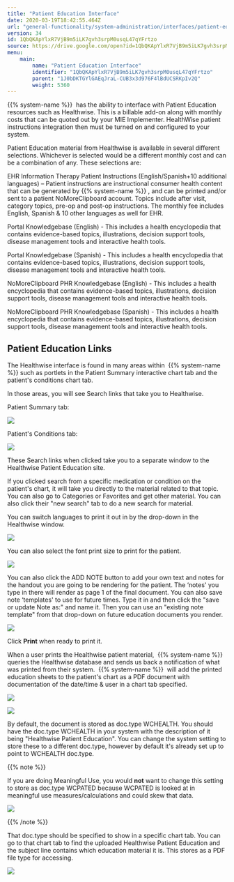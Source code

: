```yaml
---
title: "Patient Education Interface"
date: 2020-03-19T18:42:55.464Z
url: "general-functionality/system-administration/interfaces/patient-education-interface.html"
version: 34
id: 1QbQKApYlxR7VjB9m5iLK7gvh3srpM0usqL47qYFrtzo
source: https://drive.google.com/open?id=1QbQKApYlxR7VjB9m5iLK7gvh3srpM0usqL47qYFrtzo
menu:
    main:
        name: "Patient Education Interface"
        identifier: "1QbQKApYlxR7VjB9m5iLK7gvh3srpM0usqL47qYFrtzo"
        parent: "1J0bDKTGYlGAEqJraL-CUB3x3d976F4lBdUCSRKpIv2Q"
        weight: 5360
---
```

{{% system-name %}}  has the ability to interface with Patient Education resources such as Healthwise. This is a billable add-on along with monthly costs that can be quoted out by your MIE Implementer. HealthWise patient instructions integration then must be turned on and configured to your system.

Patient Education material from Healthwise is available in several different selections. Whichever is selected would be a different monthly cost and can be a combination of any. These selections are:

EHR Information Therapy Patient Instructions (English/Spanish+10 additional languages) – Patient instructions are instructional consumer health content that can be generated by {{% system-name %}} , and can be printed and/or sent to a patient NoMoreClipboard account. Topics include after visit, category topics, pre-op and post-op instructions. The monthly fee includes English, Spanish & 10 other languages as well for EHR.

Portal Knowledgebase (English) - This includes a health encyclopedia that contains evidence-based topics, illustrations, decision support tools, disease management tools and interactive health tools.

Portal Knowledgebase (Spanish) - This includes a health encyclopedia that contains evidence-based topics, illustrations, decision support tools, disease management tools and interactive health tools.

NoMoreClipboard PHR Knowledgebase (English) - This includes a health encyclopedia that contains evidence-based topics, illustrations, decision support tools, disease management tools and interactive health tools.

NoMoreClipboard PHR Knowledgebase (Spanish) - This includes a health encyclopedia that contains evidence-based topics, illustrations, decision support tools, disease management tools and interactive health tools.

## Patient Education Links

The Healthwise interface is found in many areas within  {{% system-name %}} such as portlets in the Patient Summary interactive chart tab and the patient's conditions chart tab.

In those areas, you will see Search links that take you to Healthwise.

Patient Summary tab:

![](../../../external_files/e83ef403b389d222e734d2edb10d6ff8.png)



Patient's Conditions tab:

![](../../../external_files/9d6d98f12a0497f46a777f8b0f0dfda2.png)

These Search links when clicked take you to a separate window to the Healthwise Patient Education site.

If you clicked search from a specific medication or condition on the patient's chart, it will take you directly to the material related to that topic. You can also go to Categories or Favorites and get other material. You can also click their "new search" tab to do a new search for material.

You can switch languages to print it out in by the drop-down in the Healthwise window.



![](../../../external_files/833490caa42a2190fdfebc24d2b94854.png)



You can also select the font print size to print for the patient.



![](../../../external_files/84bf602b5fbc9143fcf765020e046d23.png)



You can also click the ADD NOTE button to add your own text and notes for the handout you are going to be rendering for the patient. The ‘notes' you type in there will render as page 1 of the final document. You can also save note ‘templates' to use for future times. Type it in and then click the "save or update Note as:" and name it. Then you can use an "existing note template" from that drop-down on future education documents you render.

![](../../../external_files/c476acc40f25d79ec931975035c5b316.png)

Click **Print** when ready to print it.

When a user prints the Healthwise patient material,  {{% system-name %}} queries the Healthwise database and sends us back a notification of what was printed from their system.  {{% system-name %}}  will add the printed education sheets to the patient's chart as a PDF document with documentation of the date/time & user in a chart tab specified.



![](../../../external_files/996ffd7f4e95e48294e62978a470db3e.png)

![](../../../external_files/447b72d3ff5bc40001f1cabbaac4f0e9.png)

By default, the document is stored as doc.type WCHEALTH. You should have the doc.type WCHEALTH in your system with the description of it being "Healthwise Patient Education". You can change the system setting to store these to a different doc.type, however by default it's already set up to point to WCHEALTH doc.type.

{{% note %}}

If you are doing Meaningful Use, you would **not** want to change this setting to store as doc.type WCPATED because WCPATED is looked at in meaningful use measures/calculations and could skew that data.

![](../../../external_files/0b0d5a9c7fe933c4dcb766c05541c8ed.png)

{{% /note %}}


That doc.type should be specified to show in a specific chart tab. You can go to that chart tab to find the uploaded Healthwise Patient Education and the subject line contains which education material it is. This stores as a PDF file type for accessing.

![](../../../external_files/4badce8eef002ea7da655b1e646a4e9b.png)

